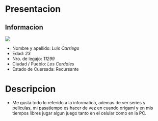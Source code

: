 # Presentacion
## **Informacion**
![](https://images7.alphacoders.com/840/thumb-350-840909.png)
  - Nombre y apellido: *Luis Carriego*
  - Edad: *23*
  - Nro. de legajo: *11299*
  - Ciudad / Pueblo: *Los Cardales*
  - Estado de Cuersada: Recursante
# Descripcion
 - Me gusta todo lo referido a la informatica, ademas de ver series y peliculas, mi pasatiempo es hacer de vez en cuando origami y en mis tiempos libres jugar algun juego tanto en el celular como en la PC.
 
